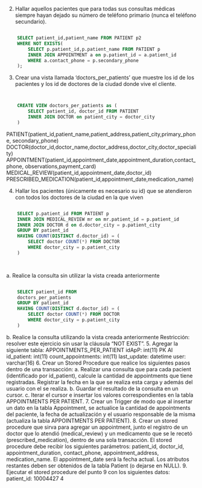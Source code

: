 


2. Hallar aquellos pacientes que para todas sus consultas médicas siempre hayan
dejado su número de teléfono primario (nunca el teléfono secundario).

```sql

    SELECT patient_id,patient_name FROM PATIENT p2
    WHERE NOT EXISTS(
        SELECT p.patient_id,p.patient_name FROM PATIENT p 
        INNER JOIN APPOINTMENT a on p.patient_id = a.patient_id
        WHERE a.contact_phone = p.secondary_phone
    );

```


3. Crear una vista llamada ‘doctors_per_patients’ que muestre los id de los pacientes y
los id de doctores de la ciudad donde vive el cliente.
```sql


    CREATE VIEW doctors_per_patients as (
        SELECT patient_id, doctor_id FROM PATIENT  
        INNER JOIN DOCTOR on patient_city = doctor_city
    )

```


PATIENT(patient_id,patient_name,patient_address,patient_city,primary_phone,
secondary_phone)
DOCTOR(doctor_id,doctor_name,doctor_address,doctor_city,doctor_speciality)
APPOINTMENT(patient_id,appointment_date,appointment_duration,contact_phone,
observations,payment_card)
MEDICAL_REVIEW(patient_id,appointment_date,doctor_id)
PRESCRIBED_MEDICATION(patient_id,appointment_date,medication_name)

4. Hallar los pacientes (únicamente es necesario su id) que se atendieron con todos los
doctores de la ciudad en la que viven


```sql

    SELECT p.patient_id FROM PATIENT p
    INNER JOIN MEDICAL_REVIEW mr on mr.patient_id = p.patient_id
    INNER JOIN DOCTOR d on d.doctor_city = p.patient_city
    GROUP BY patient_id
    HAVING COUNT(DISTINCT d.doctor_id) = (
        SELECT doctor COUNT(*) FROM DOCTOR 
        WHERE doctor_city = p.patient_city
    )

    

```
a. Realice la consulta sin utilizar la vista creada anteriormente
```sql

    SELECT patient_id FROM 
    doctors_per_patients
    GROUP BY patient_id
    HAVING COUNT(DISTINCT d.doctor_id) = (
        SELECT doctor COUNT(*) FROM DOCTOR 
        WHERE doctor_city = p.patient_city
    )


```

b. Realice la consulta utilizando la vista creada anteriormente
Restricción: resolver este ejercicio sin usar la cláusula “NOT EXIST”.
5. Agregar la siguiente tabla:
APPOINTMENTS_PER_PATIENT
idApP: int(11) PK AI
id_patient: int(11)
count_appointments: int(11)
last_update: datetime
user: varchar(16)
6. Crear un Stored Procedure que realice los siguientes pasos dentro de una
transacción:
a. Realizar una consulta que para cada pacient (identificado por id_patient),
calcule la cantidad de appointments que tiene registradas. Registrar la fecha
en la que se realiza esta carga y además del usuario con el se realiza.
b. Guardar el resultado de la consulta en un cursor.
c. Iterar el cursor e insertar los valores correspondientes en la tabla
APPOINTMENTS PER PATIENT.
7. Crear un Trigger de modo que al insertar un dato en la tabla Appointment, se
actualice la cantidad de appointments del paciente, la fecha de actualización y el
usuario responsable de la misma (actualiza la tabla APPOINTMENTS PER
PATIENT).
8. Crear un stored procedure que sirva para agregar un appointment, junto el registro
de un doctor que lo atendió (medical_review) y un medicamento que se le recetó
(prescribed_medication), dentro de una sola transacción. El stored procedure debe
recibir los siguientes parámetros: patient_id, doctor_id, appointment_duration,
contact_phone, appointment_address, medication_name. El appointment_date será
la fecha actual. Los atributos restantes deben ser obtenidos de la tabla Patient (o
dejarse en NULL).
9. Ejecutar el stored procedure del punto 9 con los siguientes datos:
patient_id: 10004427
4
